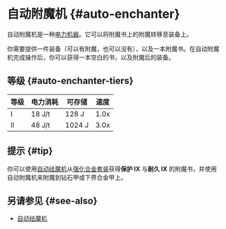 # 自动附魔机 {#auto-enchanter}

自动附魔机是一种[电力机器](/Electric-Machines#machines)。它可以将附魔书上的附魔转移至装备上。

你需要提供一件装备（可以有附魔，也可以没有），以及一本附魔书。在自动附魔机完成操作后，你可以获得一本空白的书，以及附魔后的装备。

## 等级 {#auto-enchanter-tiers}

| 等级 | 电力消耗   | 可存储    | 速度   |
|----|--------|--------|------|
| I  | 18 J/t | 128 J  | 1.0x |
| II | 48 J/t | 1024 J | 3.0x |

## 提示 {#tip}

你可以使用[自动祛魔机](/Auto-Disenchanter)从[强化合金套装](/Armor#reinforced-armor-set)获得**保护 IX** 与**耐久 IX** 的附魔书，并使用自动附魔机来附魔到钻石甲或下界合金甲上。

## 另请参见 {#see-also}

- [自动祛魔机](/Auto-Disenchanter)
